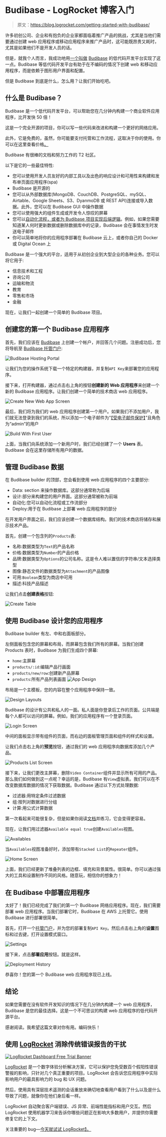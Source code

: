 # Budibase - LogRocket 博客入门

> 原文：<https://blog.logrocket.com/getting-started-with-budibase/>

许多初创公司、企业和有抱负的企业家都面临着推广产品的挑战，尤其是当他们需要通过创建 web 应用程序或移动应用程序来推广产品时，这可能既昂贵又耗时，尤其是如果他们不是开发人员的话。

但是，就我个人而言，我成功地用[一个叫做](https://en.wikipedia.org/wiki/Low-code_development_platform) [Budibase](https://www.budibase.com/) 的低代码开发平台实现了这一点。Budibase 等低代码开发平台有助于在不编码的情况下创建 web 和移动应用程序，而是依赖于图形用户界面和配置。

但是 Budibase 到底是什么，怎么用？让我们开始吃吧。

## 什么是 Budibase？

Budibase 是一个低代码开发平台，可以帮助您在几分钟内构建一个商业软件应用程序，比开发快 50 倍！

这是一个完全开源的项目，你可以写一些代码来改进和构建一个更好的网络应用。

此外，它是免费的，虽然，你可能要支付托管和工作流程，这取决于你的使用。你可以在这里查看价格[。](https://www.budibase.com/self-host)

Budibase 有很棒的文档和努力工作的 T2 社区。

以下是它的一些最佳特性:

*   您可以使用开发人员友好的内部工具以及出色的响应设计和可用性来构建和发布单页面应用程序(spa)
*   Budibase 是开源的
*   您可以从外部数据库(MongoDB、CouchDB、PostgreSQL、mySQL、Airtable、Google Sheets、S3、DyanmoDB 或 REST API)连接或导入数据。此外，您可以在 Budibase GUI 中操作数据
*   您可以使用强大的组件生成或开发令人惊叹的屏幕
*   您可以[自动化流程，或者为 Budibase 项目实现后端逻辑](https://docs.budibase.com/automate/introduction-to-automate)。例如，如果您需要知道某人何时更新数据或删除数据库中的记录，Budibase 会在事情发生时发送电子邮件
*   你可以简单地将你的应用程序部署在 Budibase 云上，或者你自己的 Docker 或 Digital Ocean 上

Budibase 是一个强大的平台，适用于从初创企业到大型企业的各种业务。您可以将它用于:

*   信息技术和工程
*   咨询公司
*   运输和物流
*   教育
*   零售和市场
*   金融

现在，让我们一起创建一个简单的 Budibase 项目。

## 创建您的第一个 Budibase 应用程序

首先，我们应该在 [Budibase](https://portal.budi.live/signup) 上创建一个帐户，并回答几个问题。注册成功后，您将导航至 [Budibase 托管门户](https://portal.budi.live):

![Budibase Hosting Portal](img/7586f73162facfe05e9e564ce14cac61.png)

让我们为您的操作系统下载一个特定的构建器，并复制`API Key`来部署您的应用程序。

接下来，打开构建器，通过点击右上角的按钮**创建新的 Web 应用程序**来创建一个新的 Budibase 应用程序。让我们创建一个简单的技术商店 web 应用程序。

![Create New Web App Screen](img/ccf7cd4c0fa8babfafabc765c0ef2df0.png)

最后，我们将为我们的 web 应用程序创建第一个用户。如果我们不添加用户，我们就无法登录到我们的系统，所以添加一个电子邮件为“[【受电子邮件保护】](/cdn-cgi/l/email-protection)”且角色为“admin”的用户

![Build With First User](img/f3967a4f78505d5fc7e0b3cef2778690.png)

上面，当我们向系统添加一个新用户时，我们已经创建了一个 **Users** 表。Budibase 会在这里存储所有用户的数据。

## 管理 Budibase 数据

在 Budibase builder 的顶部，您会看到使用 web 应用程序的四个主要部分:

*   Data: section 来操作数据库。这部分通常称为后端
*   设计:部分来构建您的用户界面。这部分通常被称为前端
*   自动化:您可以自动化流程或工作流部分
*   Deploy:用于在 Budibase 上部署 web 应用程序的部分

在开发用户界面之前，我们应该创建一个数据库结构。我们的技术商店将储存和展示技术产品。

首先，创建一个包含列的`Products`表:

*   名称:数据类型为`Text`的产品名称
*   价格:数据类型为`Number`的产品价格
*   品牌:数据类型为`Options`的公司名称。这是令人难以置信的字符串/文本选择类型
*   图像:静态文件的数据类型为`Attachment`的产品图像
*   可用:`Boolean`类型为商店中可用
*   描述:科技产品描述

让我们点击**创建表格**按钮:

![Create Table](img/2dee4daf63db3599e32bedeacf305232.png)

## 使用 Budibase 设计您的应用程序

Budibase builder 有左、中和右面板部分。

左侧面板包含您的屏幕和布局，而屏幕包含我们所有的屏幕。当我们创建 Products 表时，Budibase 为我们生成四个屏幕:

*   `home`:主屏幕
*   `products/:id`:编辑产品行画面
*   `products/new/row`:创建新产品屏幕
*   `products`:所有产品列表画面
    ![App Design](img/a0c4dc6fb7b8c9a2f10e29e87e1259fc.png)

布局是一个主模板，您的内容在整个应用程序中保持一致。

![Design Layouts](img/4fc840e6869eaee8918dbab6d1cbdbb3.png)

Budibase 的设计有公共和私人的一面。私人面是你登录后工作的页面。公共端是每个人都可以访问的屏幕。例如，我们的应用程序有一个登录页面。

![Login Screen](img/26dfd08a7639807c6a157c90fdfa2ff1.png)

中间的面板显示带有组件的页面，而右边的面板管理页面和组件的样式和设置。

让我们点击右上角的**预览**按钮，通过我们的 web 应用程序向数据库添加几个产品。

![Products List Screen](img/5ad4936ad24563fa8d69cf095a1429df.png)

接下来，让我们更改主屏幕，删除`Video Container`组件并显示所有可用的产品。那么我们如何做到这一点呢？幸运的是，Budibase 有`View`虚拟表。我们可以在不改变数据库数据的情况下获取数据。Budibase 通过以下方式处理数据:

*   过滤器:用特定条件过滤数据
*   组:按列对数据进行分组
*   计算:用公式计算数据

第一次看起来可能很复杂，但是如果你阅读[文档](https://docs.budibase.com/data/views)并练习，它会变得更容易。

现在，让我们用过滤器`Available equal true`创建`Availables`视图。

![Availables](img/4db98f41ace534058dc215c4eb9a788f.png)

当`Availables`视图准备好时，添加带有`Stacked List`的`Repeater`组件。

![Home Screen](img/d4f3dd05f556759382d6653abfbea932.png)

上面，我们已经更新了堆叠列表的边框、填充和背景属性。很简单。你可以通过强大的工具和设置制作不同的风格。随意玩，相信你的想象力！

## 在 Budibase 中部署应用程序

太好了！我们已经完成了我们的第一个 Budibase 网络应用程序。现在，我们需要部署 web 应用程序。当我们部署它时，Budibase 在 AWS 上托管它。使用 Budibase 进行部署很简单。

首先，打开一个[托管门户](https://portal.budi.live)，并为您的部署复制`API Key`。然后点击右上角的**设置**图标和过去键，打开设置模式窗口。

![Settings](img/b17dfa7ebe563cde291bf996dc22d2f2.png)

接下来，点击**部署应用**按钮。就是这样。

![Deployment History](img/ef5b2a321f1dc308148e2729d495aea8.png)

恭喜你！您的第一个 Budibase web 应用程序现已上线。

## 结论

如果您需要在没有软件开发知识的情况下在几分钟内构建一个 web 应用程序，Budibase 是您的最佳选择。这是一个不可思议的构建 web 应用程序的低代码开源平台。

感谢阅读。我希望这篇文章对你有用。编码快乐！

## 使用 [LogRocket](https://lp.logrocket.com/blg/signup) 消除传统错误报告的干扰

[![LogRocket Dashboard Free Trial Banner](img/d6f5a5dd739296c1dd7aab3d5e77eeb9.png)](https://lp.logrocket.com/blg/signup)

[LogRocket](https://lp.logrocket.com/blg/signup) 是一个数字体验分析解决方案，它可以保护您免受数百个假阳性错误警报的影响，只针对几个真正重要的项目。LogRocket 会告诉您应用程序中实际影响用户的最具影响力的 bug 和 UX 问题。

然后，使用具有深层技术遥测的会话重放来确切地查看用户看到了什么以及是什么导致了问题，就像你在他们身后看一样。

LogRocket 自动聚合客户端错误、JS 异常、前端性能指标和用户交互。然后 LogRocket 使用机器学习来告诉你哪些问题正在影响大多数用户，并提供你需要修复它的上下文。

关注重要的 bug—[今天就试试 LogRocket】。](https://lp.logrocket.com/blg/signup-issue-free)